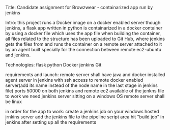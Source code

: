 Title: Candidate assignment for Browzwear - containarized app run by jenkins 

Intro: this project runs a Docker image on a docker enabled server though jenkins, a flask app written in python is containarized in a docker container by using a docker file which uses the app file when building the container, all files related to the structure has been uploaded to Git Hub, where jenkins gets the files from and runs the container on a remote server attached to it by an agent built specially for the connection between remote ec2-ubuntu and jenkins.

Technologies: 
flask 
python 
Docker 
jenkins 
Git

requirements and launch: 
remote server shall have java and docker installed 
agent server in jenkins with ssh access to remote docker enabled server(add its name instead of the node name in the last stage in jenkins file)
ports 50000 on both jenkins and remote ec2 available 
of the jenkns file to work  we need jenkins server sitting on a windows OS remote server shall be linux 

in order for the app to work:
create a jenkins job on your windows hosted jrnkins server 
add the jenkins file to the pipeline script area 
hit "build job" in jenkins after setting up all the requirements


